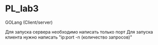 # PL_lab3
GOLang (Client/server)

Для запуска сервера необходимо написать только порт
Для запуска клиента нужно написать "ip:port -n (количество запросов)"

